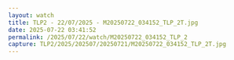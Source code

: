 ```yaml
---
layout: watch
title: TLP2 - 22/07/2025 - M20250722_034152_TLP_2T.jpg
date: 2025-07-22 03:41:52
permalink: /2025/07/22/watch/M20250722_034152_TLP_2
capture: TLP2/2025/202507/20250721/M20250722_034152_TLP_2T.jpg
---
```

